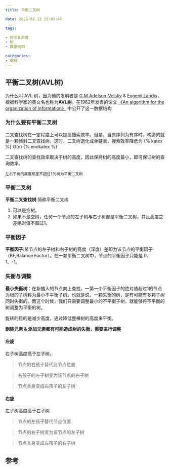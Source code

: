 ```yaml
---
title: 平衡二叉树

date: 2022-02-12 15:03:47

tags:

- 时间复杂度
- 树
- 数据结构

categories:
- 编程
---
```


## 平衡二叉树(AVL树)

为什么叫 AVL 树，因为他的发明者是 [G.M.Adelson-Velsky]() & [Evgenii Landis]()，根据科学家的英文名也称为**AVL树**。在1962年发表的论文 [《An algorithm for the organization of information》]() 中公开了这一数据结构

### 为什么要有平衡二叉树

二叉查找树在一定程度上可以提高搜索效率。但是，当原序列为有序时。构造的就是一颗倾斜二叉查找树。这时，二叉树退化成单链表，搜索效率降低为 {% katex %} O(n) {% endkatex %}

二叉查找树的查找效率取决于树的高度，因此保持树的高度最小，即可保证树的查询效率。

    左右子树的高度相差不超过1的树为平衡二叉树

### 平衡二叉树

**平衡二叉查找树**:简称平衡二叉树

1. 可以是空树。
2. 如果不是空树，任何一个节点的左子树与右子树都是平衡二叉树，并且高度之差绝对值不超过1。

### 平衡因子

**平衡因子**:某节点的左子树和右子树的高度（深度）差即为该节点的平衡因子（BF,Balance Factor）。在一颗平衡二叉树中，节点的平衡因子只能是 0、1、-1。

### 失衡与调整

**最小失衡树**：在新插入的节点向上查找，一第一个平衡因子的绝对值超过1的节点为根的子树称为最小不平衡子树。也就是说，一颗失衡的树，是有可能有多颗子树同时失衡的。而这个时候，我们只需要调整最小的不平衡子树，就能够将不平衡的树调整为平衡的树。

旋转的目的是减少高度，通过降低整棵树的高度来平衡。

**删除元素 & 添加元素都有可能造成树的失衡，需要进行调整**

#### 左旋

右子树高度高于左子树。

> 节点的右孩子替代此节点位置

> 右孩子的左子树变为该节点的右子树

> 节点本身变成右孩子的左子树

#### 右旋

左子树高度高于右子树

> 节点的左孩子替代节点位置

> 节点的右子树变为该节点的左子树

> 节点本身变成左孩子的右子树

## 参考

[^1]: [什么是平衡二叉树](https://zhuanlan.zhihu.com/p/56066942)